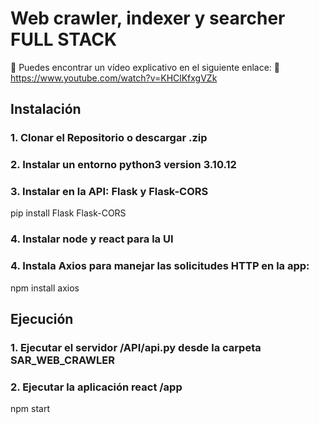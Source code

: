 # Web crawler, indexer y searcher FULL STACK

🔗 Puedes encontrar un vídeo explicativo en el siguiente enlace: 🔴 https://www.youtube.com/watch?v=KHClKfxgVZk



## Instalación

### 1. Clonar el Repositorio o descargar .zip

### 2. Instalar un entorno python3 version 3.10.12

### 3. Instalar en la API: Flask y Flask-CORS
pip install Flask Flask-CORS

### 4. Instalar node y react para la UI

### 4. Instala Axios para manejar las solicitudes HTTP en la app:
npm install axios

## Ejecución

### 1. Ejecutar el servidor /API/api.py desde la carpeta SAR_WEB_CRAWLER

### 2. Ejecutar la aplicación react /app
npm start
